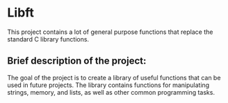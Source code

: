 # Libft
This project contains a lot of general purpose functions that replace the standard C library functions.

## Brief description of the project:
The goal of the project is to create a library of useful functions that can be used in future projects. The library contains functions for manipulating strings, memory, and lists, as well as other common programming tasks.




